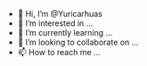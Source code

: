 - 👋 Hi, I’m @Yuricarhuas
- 👀 I’m interested in ...
- 🌱 I’m currently learning ...
- 💞️ I’m looking to collaborate on ...
- 📫 How to reach me ...

<!---
Yuricarhuas/Yuricarhuas is a ✨ special ✨ repository because its `README.md` (this file) appears on your GitHub profile.
You can click the Preview link to take a look at your changes.
--->
